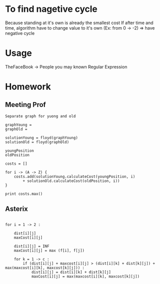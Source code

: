 # To find nagetive cycle
Because standing at it's own is already the smallest cost
If after time and time, algorithm have to change value to it's own (Ex: from 0 -> -2) => have negative cycle

# Usage
TheFaceBook -> People you may known
Regular Expression

# Homework
## Meeting Prof
```
Separate graph for yuong and old

graphYoung = 
graphOld = 

solutionYoung = floyd(graphYoung)
solutionOld = floyd(graphOld)

youngPosition
oldPosition

costs = []

for i -> (A -> Z) {
    costs.add(solutionYoung.calculateCost(youngPosition, i)
        + solutionOld.calculateCost(oldPosition, i))
}

print costs.max()

```

## Asterix

```

for i = 1 -> 2 :

    dist[i][j]
    maxCost[i][j]

    dist[i][j] = INF
    maxCost[i][j] = max (f[i], f[j])

    for k = 1 -> c :
        if (dist[i][j] + maxcost[i][j] > (dist[i][k] + dist[k][j]) + max(maxcost[i][k], maxcost[k][j])) :
            dist[i][j] = dist[i][k] + dist[k][j]
            maxCost[i][j] = max(maxcost[i][k], maxcost[k][j])


```